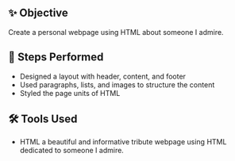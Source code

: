 ## ✨ Objective
Create a personal webpage using HTML about someone I admire.

## 🧩 Steps Performed
- Designed a layout with header, content, and footer
- Used paragraphs, lists, and images to structure the content
- Styled the page units of HTML

## 🛠️ Tools Used
- HTML
a beautiful and informative tribute webpage using HTML dedicated to someone I admire.

